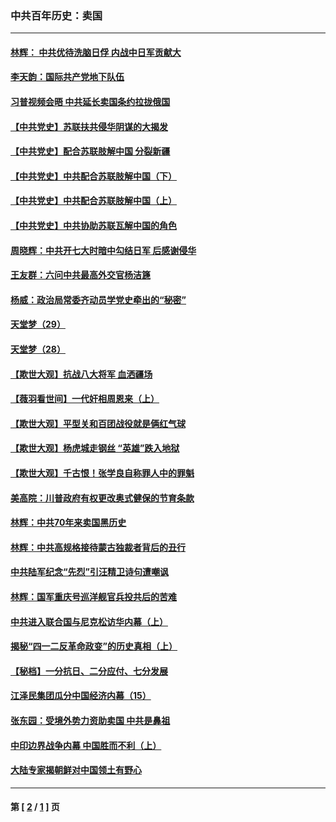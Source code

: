 ### 中共百年历史：卖国
---
#### [林辉： 中共优待洗脑日俘 内战中日军贡献大](../../pages/nf1176117/n13624644.md?04030430) 
#### [李天韵：国际共产党地下队伍](../../pages/nf1176117/n13611808.md?04030430) 
#### [习普视频会晤 中共延长卖国条约拉拢俄国](../../pages/nf1176117/n13060971.md?04030430) 
#### [【中共党史】苏联扶共侵华阴谋的大揭发](../../pages/nf1176117/n13056050.md?04030430) 
#### [【中共党史】配合苏联肢解中国 分裂新疆](../../pages/nf1176117/n13040700.md?04030430) 
#### [【中共党史】中共配合苏联肢解中国（下）](../../pages/nf1176117/n13035660.md?04030430) 
#### [【中共党史】中共配合苏联肢解中国（上）](../../pages/nf1176117/n13030262.md?04030430) 
#### [【中共党史】中共协助苏联瓦解中国的角色](../../pages/nf1176117/n13018109.md?04030430) 
#### [周晓辉：中共开七大时暗中勾结日军 后感谢侵华](../../pages/nf1176117/n12921960.md?04030430) 
#### [王友群：六问中共最高外交官杨洁篪](../../pages/nf1176117/n12836495.md?04030430) 
#### [杨威：政治局常委齐动员学党史牵出的“秘密”](../../pages/nf1176117/n12764642.md?04030430) 
#### [天堂梦（29）](../../pages/nf1176117/n12408465.md?04030430) 
#### [天堂梦（28）](../../pages/nf1176117/n12408309.md?04030430) 
#### [【欺世大观】抗战八大将军 血洒疆场](../../pages/nf1176117/n12357044.md?04030430) 
#### [【薇羽看世间】一代奸相周恩来（上）](../../pages/nf1176117/n12401109.md?04030430) 
#### [【欺世大观】平型关和百团战役就是俩红气球](../../pages/nf1176117/n12359157.md?04030430) 
#### [【欺世大观】杨虎城走钢丝 “英雄”跌入地狱](../../pages/nf1176117/n12358840.md?04030430) 
#### [【欺世大观】千古恨！张学良自称罪人中的罪魁](../../pages/nf1176117/n12358629.md?04030430) 
#### [美高院：川普政府有权更改奥式健保的节育条款](../../pages/nf1176117/n12242171.md?04030430) 
#### [林辉：中共70年来卖国黑历史](../../pages/nf1176117/n11552181.md?04030430) 
#### [林辉：中共高规格接待蒙古独裁者背后的丑行](../../pages/nf1176117/n11225005.md?04030430) 
#### [中共陆军纪念“先烈”引汪精卫诗句遭嘲讽](../../pages/nf1176117/n11153345.md?04030430) 
#### [林辉：国军重庆号巡洋舰官兵投共后的苦难](../../pages/nf1176117/n10997801.md?04030430) 
#### [中共进入联合国与尼克松访华内幕（上）](../../pages/nf1176117/n10138788.md?04030430) 
#### [揭秘“四一二反革命政变”的历史真相（上）](../../pages/nf1176117/n9996650.md?04030430) 
#### [【秘档】一分抗日、二分应付、七分发展](../../pages/nf1176117/n9331484.md?04030430) 
#### [江泽民集团瓜分中国经济内幕（15）](../../pages/nf1176117/n9268584.md?04030430) 
#### [张东园：受境外势力资助卖国 中共是鼻祖](../../pages/nf1176117/n9272480.md?04030430) 
#### [中印边界战争内幕 中国胜而不利（上）](../../pages/nf1176117/n9252458.md?04030430) 
#### [大陆专家揭朝鲜对中国领土有野心](../../pages/nf1176117/n9074056.md?04030430) 

---
#### 第 [ [2](./2.md?04030430) / [1](./1.md?04030430) ] 页
